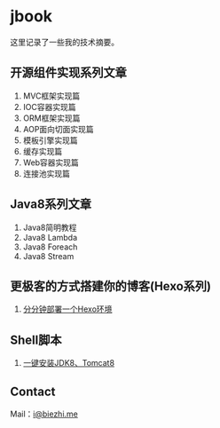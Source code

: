# jbook
这里记录了一些我的技术摘要。

## 开源组件实现系列文章
1. MVC框架实现篇
2. IOC容器实现篇
3. ORM框架实现篇
4. AOP面向切面实现篇
5. 模板引擎实现篇
6. 缓存实现篇
7. Web容器实现篇
8. 连接池实现篇

## Java8系列文章
1. Java8简明教程
2. Java8 Lambda
3. Java8 Foreach
4. Java8 Stream

## 更极客的方式搭建你的博客(Hexo系列)
1. [分分钟部署一个Hexo环境](hexo/hello.md)


## Shell脚本
1. [一键安装JDK8、Tomcat8](shell/install_jdk_tomcat.sh)

## Contact
Mail：i@biezhi.me
